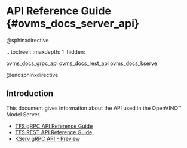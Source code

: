 # API Reference Guide {#ovms_docs_server_api}

@sphinxdirective

.. toctree::
   :maxdepth: 1
   :hidden:

   ovms_docs_grpc_api
   ovms_docs_rest_api
   ovms_docs_kserve

@endsphinxdirective

## Introduction

This document gives information about the API used in the OpenVINO&trade; Model Server.

- [TFS gRPC API Reference Guide](./model_server_grpc_api.md)
- [TFS REST API Reference Guide](./model_server_rest_api.md)
- [KServ gRPC API - Preview](./kfs_example.md)
